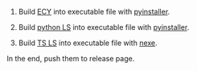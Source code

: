 1. Build [ECY](https://github.com/JimmyHuang454/EasyCompleteYou) into executable file with [pyinstaller](https://github.com/pyinstaller/pyinstaller).

2. Build [python LS](https://github.com/pappasam/jedi-language-server) into executable file with [pyinstaller](https://github.com/pyinstaller/pyinstaller).

3. Build [TS LS](https://github.com/typescript-language-server/typescript-language-server) into executable file with [nexe](https://github.com/nexe/nexe).

In the end, push them to release page.
